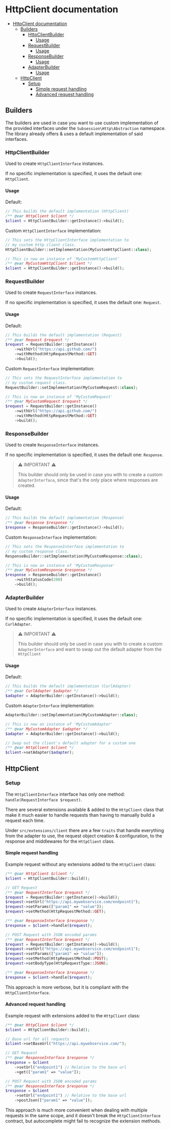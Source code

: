 # HttpClient documentation

- [HttpClient documentation](#httpclient-documentation)
  - [Builders](#builders)
    - [HttpClientBuilder](#httpclientbuilder)
      - [Usage](#usage)
    - [RequestBuilder](#requestbuilder)
      - [Usage](#usage-1)
    - [ResponseBuilder](#responsebuilder)
      - [Usage](#usage-2)
    - [AdapterBuilder](#adapterbuilder)
      - [Usage](#usage-3)
  - [HttpClient](#httpclient)
    - [Setup](#setup)
      - [Simple request handling](#simple-request-handling)
      - [Advanced request handling](#advanced-request-handling)

## Builders

The builders are used in case you want to use custom implementation of the provided interfaces under the `Subsession\Http\Abstraction` namespace. The library already offers & uses a default implementation of said interfaces.

### HttpClientBuilder

Used to create `HttpClientInterface` instances.

If no specific implementation is specified, it uses the default one: `HttpClient`.

#### Usage

Default:

```php
// This builds the default implementation (HttpClient)
/** @var HttpClient $client */
$client = HttpClientBuilder::getInstance()->build();
```

Custom `HttpClientInterface` implementation:

```php
// This sets the HttpClientInterface implementation to
// my custom http client class.
HttpClientBuilder::setImplementation(MyCustomHttpClient::class);

// This is now an instance of 'MyCustomHttpClient'
/** @var MyCustomHttpClient $client */
$client = HttpClientBuilder::getInstance()->build();
```

### RequestBuilder

Used to create `RequestInterface` instances.

If no specific implementation is specified, it uses the default one: `Request`.

#### Usage

Default:

```php
// This builds the default implementation (Request)
/** @var Request $request */
$request = RequestBuilder::getInstance()
    ->withUrl("https://api.github.com/")
    ->withMethod(HttpRequestMethod::GET)
    ->build();
```

Custom `RequestInterface` implementation:

```php
// This sets the RequestInterface implementation to
// my custom request class.
RequestBuilder::setImplementation(MyCustomRequest::class);

// This is now an instance of 'MyCustomRequest'
/** @var MyCustomRequest $request */
$request = RequestBuilder::getInstance()
    ->withUrl("https://api.github.com/")
    ->withMethod(HttpRequestMethod::GET)
    ->build();
```

### ResponseBuilder

Used to create `ResponseInterface` instances.

If no specific implementation is specified, it uses the default one: `Response`.

> ⚠ IMPORTANT ⚠
>
> This builder should only be used in case you with to create a custom `AdapterInterface`, since that's the only place where responses are created.

#### Usage

Default:

```php
// This builds the default implementation (Response)
/** @var Response $response */
$response = ResponseBuilder::getInstance()->build();
```

Custom `ResponseInterface` implementation:

```php
// This sets the ResponseInterface implementation to
// my custom response class.
ResponseBuilder::setImplementation(MyCustomResponse::class);

// This is now an instance of 'MyCustomResponse'
/** @var MyCustomResponse $response */
$response = ResponseBuilder::getInstance()
    ->withStatusCode(200)
    ->build();
```

### AdapterBuilder

Used to create `AdapterInterface` instances.

If no specific implementation is specified, it uses the default one: `CurlAdapter`.

> ⚠ IMPORTANT ⚠
>
> This builder should only be used in case you with to create a custom `AdapterInterface` and want to swap out the default adapter from the `HttpClient`

#### Usage

Default:

```php
// This builds the default implementation (CurlAdapter)
/** @var CurlAdapter $adapter */
$adapter = AdapterBuilder::getInstance()->build();
```

Custom `AdapterInterface` implementation:

```php
AdapterBuilder::setImplementation(MyCustomAdapter::class);

// This is now an instance of 'MyCustomAdapter'
/** @var MyCustomAdapter $adapter */
$adapter = AdapterBuilder::getInstance()->build();

// Swap out the client's default adapter for a custom one
/** @var HttpClient $client */
$client->setAdapter($adapter);
```

## HttpClient

### Setup

The `HttpClientInterface` interface has only one method: `handle(RequestInterface $request)`.

There are several extensions available & added to the `HttpClient` class that make it much easier to handle requests than having to manually build a request each time.

Under `src/extensions/client` there are a few `traits` that handle everything from the adapter to use, the request object creation & configuration, to the response and middlewares for the `HttpClient` class.

#### Simple request handling

Example request without any extensions added to the `HttpClient` class:

```php
/** @var HttpClient $client */
$client = HttpClientBuilder::build();

// GET Request
/** @var RequestInterface $request */
$request = RequestBuilder::getInstance()->build();
$request->setUrl("https://api.mywebservice.com/endpoint1");
$request->setParams(["param1" => "value"]);
$request->setMethod(HttpRequestMethod::GET);

/** @var ResponseInterface $response */
$response = $client->handle($request);

// POST Request with JSON encoded params
/** @var RequestInterface $request */
$request = RequestBuilder::getInstance()->build();
$request->setUrl("https://api.mywebservice.com/endpoint1");
$request->setParams(["param1" => "value"]);
$request->setMethod(HttpRequestMethod::POST);
$request->setBodyType(HttpRequestType::JSON);

/** @var ResponseInterface $response */
$response = $client->handle($request);
```

This approach is more verbose, but it is compliant with the `HttpClientInterface`.

#### Advanced request handling

Example request with extensions added to the `HttpClient` class:

```php
/** @var HttpClient $client */
$client = HttpClientBuilder::build();

// Base url for all requests
$client->setBaseUrl("https://api.mywebservice.com/");

// GET Request
/** @var ResponseInterface $response */
$response = $client
    ->setUrl("endpoint1") // Relative to the base url
    ->get(["param1" => "value"]);

// POST Request with JSON encoded params
/** @var ResponseInterface $response */
$response = $client
    ->setUrl("endpoint1") // Relative to the base url
    ->postJson(["param1" => "value"]);
```

This approach is much more convenient when dealing with multiple requests in the same scope, and it doesn't break the `HttpClientInterface` contract, but autocomplete might fail to recognize the extension methods.
